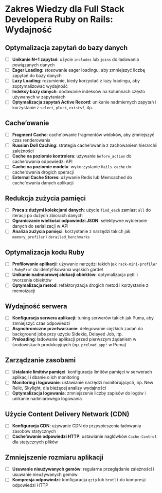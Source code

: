 # Zakres Wiedzy dla Full Stack Developera Ruby on Rails: Wydajność

## Optymalizacja zapytań do bazy danych
- [ ] **Unikanie N+1 zapytań**: użycie `includes` lub `joins` do ładowania powiązanych danych
- [ ] **Eager Loading**: stosowanie eager loadingu, aby zmniejszyć liczbę zapytań do bazy danych
- [ ] **Lazy Loading**: rozumienie, kiedy korzystać z lazy loadingu, aby zoptymalizować wydajność
- [ ] **Indeksy bazy danych**: dodawanie indeksów na kolumnach często używanych w zapytaniach
- [ ] **Optymalizacja zapytań Active Record**: unikanie nadmiernych zapytań i korzystanie z `select`, `pluck`, `exists?`, itp.

## Cache’owanie
- [ ] **Fragment Cache**: cache'owanie fragmentów widoków, aby zmniejszyć czas renderowania
- [ ] **Russian Doll Caching**: strategia cache'owania z zachowaniem hierarchii zależności
- [ ] **Cache na poziomie kontrolera**: używanie `before_action` do cache'owania odpowiedzi API
- [ ] **Cache na poziomie modelu**: wykorzystanie `Rails.cache` do cache'owania drogich operacji
- [ ] **External Cache Stores**: używanie Redis lub Memcached do cache'owania danych aplikacji

## Redukcja zużycia pamięci
- [ ] **Praca z dużymi kolekcjami danych**: użycie `find_each` zamiast `all` do iteracji po dużych zbiorach danych
- [ ] **Ograniczanie wielkości odpowiedzi JSON**: selektywne wybieranie danych do serializacji w API
- [ ] **Analiza zużycia pamięci**: korzystanie z narzędzi takich jak `memory_profiler` i `derailed_benchmarks`

## Optymalizacja kodu Ruby
- [ ] **Profilowanie aplikacji**: używanie narzędzi takich jak `rack-mini-profiler` i `RubyProf` do identyfikowania wąskich gardeł
- [ ] **Unikanie nadmiarowej alokacji obiektów**: optymalizacja pętli i tworzenia obiektów
- [ ] **Optymalizacja metod**: refaktoryzacja drogich metod i korzystanie z memoizacji

## Wydajność serwera
- [ ] **Konfiguracja serwera aplikacji**: tuning serwerów takich jak Puma, aby zmniejszyć czas odpowiedzi
- [ ] **Asynchroniczne przetwarzanie**: delegowanie ciężkich zadań do background jobs przy użyciu Sidekiq, Delayed Job, itp.
- [ ] **Preloading**: ładowanie aplikacji przed pierwszym żądaniem w środowiskach produkcyjnych (np. `preload_app!` w Puma)

## Zarządzanie zasobami
- [ ] **Ustalanie limitów pamięci**: konfiguracja limitów pamięci w serwerach aplikacji i dbanie o ich monitoring
- [ ] **Monitoring i logowanie**: ustawianie narzędzi monitorujących, np. New Relic, Skylight, dla bieżącej analizy wydajności
- [ ] **Optymalizacja logowania**: zmniejszenie liczby zapisów do logów i unikanie nadmiarowego logowania

## Użycie Content Delivery Network (CDN)
- [ ] **Konfiguracja CDN**: używanie CDN do przyspieszenia ładowania zasobów statycznych
- [ ] **Cache’owanie odpowiedzi HTTP**: ustawianie nagłówków `Cache-Control` dla statycznych plików

## Zmniejszenie rozmiaru aplikacji
- [ ] **Usuwanie nieużywanych gemów**: regularne przeglądanie zależności i usuwanie nieużywanych gemów
- [ ] **Kompresja odpowiedzi**: konfiguracja `gzip` lub `brotli` do kompresji odpowiedzi HTTP
